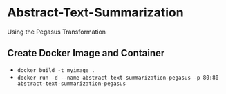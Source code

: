 # Abstract-Text-Summarization

Using the Pegasus Transformation

## Create Docker Image and Container

- `docker build -t myimage .`
- ```docker run -d --name abstract-text-summarization-pegasus -p 80:80 abstract-text-summarization-pegasus```
